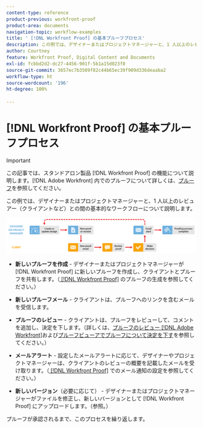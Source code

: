```yaml
---
content-type: reference
product-previous: workfront-proof
product-area: documents
navigation-topic: workflow-examples
title: ' [!DNL Workfront Proof] の基本プルーフプロセス'
description: この例では、デザイナーまたはプロジェクトマネージャーと、1 人以上のレビュアー（クライアントなど）との間の基本的なワークフローについて説明します。
author: Courtney
feature: Workfront Proof, Digital Content and Documents
exl-id: fcbbd2d2-dc27-4456-901f-5b1a15d023f8
source-git-commit: 3657ec7b3509f82c44b65ec39f909d336deaaba2
workflow-type: ht
source-wordcount: '196'
ht-degree: 100%

---
```


# [!DNL Workfront Proof] の基本プルーフプロセス

>[!IMPORTANT]
>
>この記事では、スタンドアロン製品 [!DNL Workfront Proof] の機能について説明します。[!DNL Adobe Workfront] 内でのプルーフについて詳しくは、[プルーフ](../../../review-and-approve-work/proofing/proofing.md)を参照してください。

この例では、デザイナーまたはプロジェクトマネージャーと、1 人以上のレビュアー（クライアントなど）との間の基本的なワークフローについて説明します。

![basic_workflow.png](assets/basic_workflow.png)

* **新しいプルーフを作成** - デザイナーまたはプロジェクトマネージャーが [!DNL Workfront Proof] に新しいプルーフを作成し、クライアントとプルーフを共有します。（[ [!DNL Workfront Proof]](../../../workfront-proof/wp-work-proofsfiles/create-proofs-and-files/generate-proofs.md) のプルーフの生成を参照してください。）

* **新しいプルーフメール** - クライアントは、プルーフへのリンクを含むメールを受信します。

* **プルーフのレビュー** - クライアントは、プルーフをレビューして、コメントを追加し、決定を下します。（詳しくは、[プルーフのレビュー [!DNL Adobe Workfront]](../../../review-and-approve-work/proofing/reviewing-proofs-within-workfront/review-proofs-in-wf.md)および[プルーフビューアでプルーフについて決定を下す](../../../review-and-approve-work/proofing/reviewing-proofs-within-workfront/make-a-decision-on-a-proof/make-decisions-on-proof.md)を参照してください。）

* **メールアラート** - 設定したメールアラートに応じて、デザイナーやプロジェクトマネージャーは、クライアントのレビューの概要を記載したメールを受け取ります。（[ [!DNL Workfront Proof]](../../../workfront-proof/wp-emailsntfctns/email-alerts/config-email-notification-settings-wp.md) でのメール通知の設定を参照してください。）

* **新しいバージョン**（必要に応じて） - デザイナーまたはプロジェクトマネージャーがファイルを修正し、新しいバージョンとして [!DNL Workfront Proof] にアップロードします。（参照。）

プルーフが承認されるまで、このプロセスを繰り返します。

